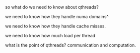 so what do we need to know about qthreads?

we need to know how they handle numa domains^

we need to know how they handle cache misses.

we need to know how much load per thread

what is the point of qthreads?
communication and computation.
